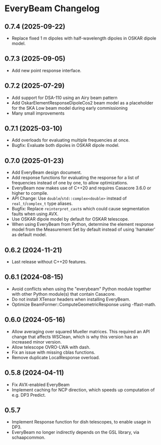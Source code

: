 # EveryBeam Changelog

## 0.7.4 (2025-09-22)

- Replace fixed 1 m dipoles with half-wavelength dipoles in OSKAR dipole model.

## 0.7.3 (2025-09-05)

- Add new point response interface.

## 0.7.2 (2025-07-29)

- Add support for DSA-110 using an Airy beam pattern
- Add OskarElementResponseDipoleCos2 beam model as a placeholder for the SKA Low beam model during early commissioning
- Many small improvements

## 0.7.1 (2025-03-10)

- Add overloads for evaluating multiple frequencies at once.
- Bugfix: Evaluate both dipoles in OSKAR dipole model.

## 0.7.0 (2025-01-23)

- Add EveryBeam design document.
- Add response functions for evaluating the response for a list of frequencies instead of one by one, to allow optimizations.
- EveryBeam now makes use of C++20 and requires Casacore 3.6.0 or higher to compile.
- API Change: Use `double`/`std::complex<double>` instead of `real_t`/`complex_t` type aliases.
- Bugfix: Replace `reinterpret_cast`s which could cause segmentation faults when using AVX.
- Use OSKAR dipole model by default for OSKAR telescope.
- When using EveryBeam from Python, determine the element response model from the Measurement Set by default instead of using 'hamaker' as default model.

## 0.6.2 (2024-11-21)

- Last release without C++20 features.

## 0.6.1 (2024-08-15)

- Avoid conflicts when using the "everybeam" Python module together with other Python module(s) that contain Casacore.
- Do not install XTensor headers when installing EveryBeam.
- Optimize BeamFormer::ComputeGeometricResponse using -ffast-math.

## 0.6.0 (2024-05-16)

- Allow averaging over squared Mueller matrices. This required an API change that affects WSClean, which is why this version has an increased minor version.
- Allow telescope OVRO-LWA with dash.
- Fix an issue with missing cblas functions.
- Remove duplicate LocalResponse overload.

## 0.5.8 (2024-04-11)

- Fix AVX-enabled EveryBeam
- Implement caching for NCP direction, which speeds up computation of e.g. DP3 Predict.

## 0.5.7
- Implement Response function for dish telescopes, to enable usage in DP3.
- EveryBeam no longer indirectly depends on the GSL library, via schaapcommon.
